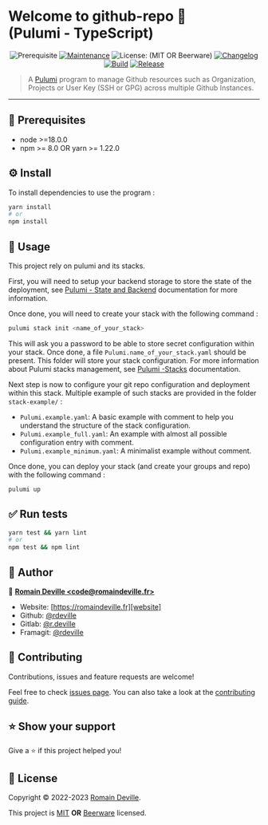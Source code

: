 # Welcome to github-repo 👋<br/>(Pulumi - TypeScript)

<center>

![Prerequisite][prerequisite_badge]
[![Maintenance][maintenance_badge]][maintenance_badge_url]
![License: (MIT OR Beerware)][license_badge]
[![Changelog][changelog_badge]][changelog_badge_url]
[![Build][build_badge]][build_badge_url]
[![Release][release_badge]][release_badge_url]

</center>

[build_badge]: https://github.com/rdeville-public/pulumi.github-repo-ts/actions/workflows/build.yaml/badge.svg
[build_badge_url]: https://github.com/rdeville-public/pulumi.github-repo-ts/actions/workflows/build.yaml
[release_badge]: https://github.com/rdeville-public/pulumi.github-repo-ts/actions/workflows/release.yaml/badge.svg
[release_badge_url]: https://github.com/rdeville-public/pulumi.github-repo-ts/actions/workflows/release.yaml
[prerequisite_badge]: https://img.shields.io/badge/node-%3E%3D18.0.0-blue.svg
[maintenance_badge]: https://img.shields.io/badge/Maintained%3F-yes-green.svg
[maintenance_badge_url]: https://github.com/rdeville-public/git-repo/graphs/commit-activity
[license_badge]: https://img.shields.io/badge/license-MIT%20OR%20Beerware-blue
[changelog_badge]: https://img.shields.io/badge/changelog-semantic%20release%20gitmoji-yellow
[changelog_badge_url]: https://github.com/momocow/semantic-release-gitmoji

> A [Pulumi][pulumi] program to manage Github resources such as Organization,
> Projects or User Key (SSH or GPG) across multiple Github Instances.

[pulumi]: https://www.pulumi.com/

---

## 📌 Prerequisites

  * node >=18.0.0
  * npm >= 8.0 OR yarn >= 1.22.0

## ⚙️ Install

To install dependencies to use the program :

```bash
yarn install
# or
npm install
```

## 🚀 Usage

This project rely on pulumi and its stacks.

First, you will need to setup your backend storage to store the state of the
deployment, see [Pulumi - State and Backend][pulumi_state] documentation for
more information.

Once done, you will need to create your stack with the following command :

```bash
pulumi stack init <name_of_your_stack>
```

This will ask you a password to be able to store secret configuration within
your stack. Once done, a file `Pulumi.name_of_your_stack.yaml` should be
present. This folder will store your stack configuration. For more information
about Pulumi stacks management, see [Pulumi -Stacks][pulumi_stack]
documentation.

Next step is now to configure your git repo configuration and deployment within
this stack. Multiple example of such stacks are provided in the folder
`stack-example/` :

  * `Pulumi.example.yaml`: A basic example with comment to help you understand
    the structure of the stack configuration.
  * `Pulumi.example_full.yaml`: An example with almost all possible
    configuration entry with comment.
  * `Pulumi.example_minimum.yaml`: A minimalist example without comment.

Once done, you can deploy your stack (and create your groups and repo) with the
following command :

```bash
pulumi up
```

[pulumi_state]: https://www.pulumi.com/docs/intro/concepts/state/
[pulumi_stack]: https://www.pulumi.com/docs/intro/concepts/stack/

## ✅ Run tests

```bash
yarn test && yarn lint
# or
npm test && npm lint
```

## 👤 Author

📧 [**Romain Deville \<code@romaindeville.fr\>**][mail]

  * Website: [https://romaindeville.fr][website]
  * Github: [@rdeville][github_profile]
  * Gitlab: [@r.deville][gitlab_profile]
  * Framagit: [@rdeville][framagit_profile]

[mail]: mailto:code@romaindeville.fr
[website]: https://romaindeville.fr
[github_profile]: https://github.com/rdeville
[gitlab_profile]: https://gitlab.com/r.deville
[framagit_profile]: https://framagit.org/rdeville

## 🤝 Contributing

Contributions, issues and feature requests are welcome!

Feel free to check [issues page][issues_pages]. You can also take a
look at the [contributing guide][contributing_guide].

[issues_pages]: https://github.com/rdeville-public/git-repo/-/issues
[contributing_guide]: https://github.com/rdeville-public/git-repo/blob/master/CONTRIBUTING.md

## ⭐️ Show your support

Give a ⭐️ if this project helped you!

## 📝 License

Copyright © 2022-2023 [Romain Deville](https://github.com/rdeville).

This project is [MIT][mit_license] **OR** [Beerware][beerware_license] licensed.

[mit_license]: https://github.com/rdeville-public/git-repo/blob/master/LICENSE.MIT
[beerware_license]: https://github.com/rdeville-public/git-repo/blob/master/LICENSE.BEERWARE
